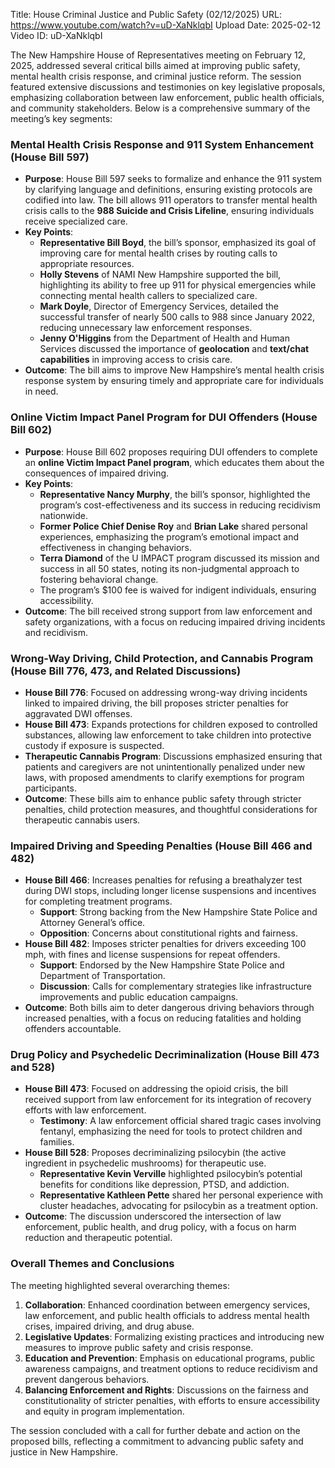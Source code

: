 Title: House Criminal Justice and Public Safety (02/12/2025)
URL: https://www.youtube.com/watch?v=uD-XaNklqbI
Upload Date: 2025-02-12
Video ID: uD-XaNklqbI

The New Hampshire House of Representatives meeting on February 12, 2025, addressed several critical bills aimed at improving public safety, mental health crisis response, and criminal justice reform. The session featured extensive discussions and testimonies on key legislative proposals, emphasizing collaboration between law enforcement, public health officials, and community stakeholders. Below is a comprehensive summary of the meeting’s key segments:

### **Mental Health Crisis Response and 911 System Enhancement (House Bill 597)**
- **Purpose**: House Bill 597 seeks to formalize and enhance the 911 system by clarifying language and definitions, ensuring existing protocols are codified into law. The bill allows 911 operators to transfer mental health crisis calls to the **988 Suicide and Crisis Lifeline**, ensuring individuals receive specialized care.
- **Key Points**:
  - **Representative Bill Boyd**, the bill’s sponsor, emphasized its goal of improving care for mental health crises by routing calls to appropriate resources.
  - **Holly Stevens** of NAMI New Hampshire supported the bill, highlighting its ability to free up 911 for physical emergencies while connecting mental health callers to specialized care.
  - **Mark Doyle**, Director of Emergency Services, detailed the successful transfer of nearly 500 calls to 988 since January 2022, reducing unnecessary law enforcement responses.
  - **Jenny O'Higgins** from the Department of Health and Human Services discussed the importance of **geolocation** and **text/chat capabilities** in improving access to crisis care.
- **Outcome**: The bill aims to improve New Hampshire’s mental health crisis response system by ensuring timely and appropriate care for individuals in need.

### **Online Victim Impact Panel Program for DUI Offenders (House Bill 602)**
- **Purpose**: House Bill 602 proposes requiring DUI offenders to complete an **online Victim Impact Panel program**, which educates them about the consequences of impaired driving.
- **Key Points**:
  - **Representative Nancy Murphy**, the bill’s sponsor, highlighted the program’s cost-effectiveness and its success in reducing recidivism nationwide.
  - **Former Police Chief Denise Roy** and **Brian Lake** shared personal experiences, emphasizing the program’s emotional impact and effectiveness in changing behaviors.
  - **Terra Diamond** of the U IMPACT program discussed its mission and success in all 50 states, noting its non-judgmental approach to fostering behavioral change.
  - The program’s $100 fee is waived for indigent individuals, ensuring accessibility.
- **Outcome**: The bill received strong support from law enforcement and safety organizations, with a focus on reducing impaired driving incidents and recidivism.

### **Wrong-Way Driving, Child Protection, and Cannabis Program (House Bill 776, 473, and Related Discussions)**
- **House Bill 776**: Focused on addressing wrong-way driving incidents linked to impaired driving, the bill proposes stricter penalties for aggravated DWI offenses.
- **House Bill 473**: Expands protections for children exposed to controlled substances, allowing law enforcement to take children into protective custody if exposure is suspected.
- **Therapeutic Cannabis Program**: Discussions emphasized ensuring that patients and caregivers are not unintentionally penalized under new laws, with proposed amendments to clarify exemptions for program participants.
- **Outcome**: These bills aim to enhance public safety through stricter penalties, child protection measures, and thoughtful considerations for therapeutic cannabis users.

### **Impaired Driving and Speeding Penalties (House Bill 466 and 482)**
- **House Bill 466**: Increases penalties for refusing a breathalyzer test during DWI stops, including longer license suspensions and incentives for completing treatment programs.
  - **Support**: Strong backing from the New Hampshire State Police and Attorney General’s office.
  - **Opposition**: Concerns about constitutional rights and fairness.
- **House Bill 482**: Imposes stricter penalties for drivers exceeding 100 mph, with fines and license suspensions for repeat offenders.
  - **Support**: Endorsed by the New Hampshire State Police and Department of Transportation.
  - **Discussion**: Calls for complementary strategies like infrastructure improvements and public education campaigns.
- **Outcome**: Both bills aim to deter dangerous driving behaviors through increased penalties, with a focus on reducing fatalities and holding offenders accountable.

### **Drug Policy and Psychedelic Decriminalization (House Bill 473 and 528)**
- **House Bill 473**: Focused on addressing the opioid crisis, the bill received support from law enforcement for its integration of recovery efforts with law enforcement.
  - **Testimony**: A law enforcement official shared tragic cases involving fentanyl, emphasizing the need for tools to protect children and families.
- **House Bill 528**: Proposes decriminalizing psilocybin (the active ingredient in psychedelic mushrooms) for therapeutic use.
  - **Representative Kevin Verville** highlighted psilocybin’s potential benefits for conditions like depression, PTSD, and addiction.
  - **Representative Kathleen Pette** shared her personal experience with cluster headaches, advocating for psilocybin as a treatment option.
- **Outcome**: The discussion underscored the intersection of law enforcement, public health, and drug policy, with a focus on harm reduction and therapeutic potential.

### **Overall Themes and Conclusions**
The meeting highlighted several overarching themes:
1. **Collaboration**: Enhanced coordination between emergency services, law enforcement, and public health officials to address mental health crises, impaired driving, and drug abuse.
2. **Legislative Updates**: Formalizing existing practices and introducing new measures to improve public safety and crisis response.
3. **Education and Prevention**: Emphasis on educational programs, public awareness campaigns, and treatment options to reduce recidivism and prevent dangerous behaviors.
4. **Balancing Enforcement and Rights**: Discussions on the fairness and constitutionality of stricter penalties, with efforts to ensure accessibility and equity in program implementation.

The session concluded with a call for further debate and action on the proposed bills, reflecting a commitment to advancing public safety and justice in New Hampshire.